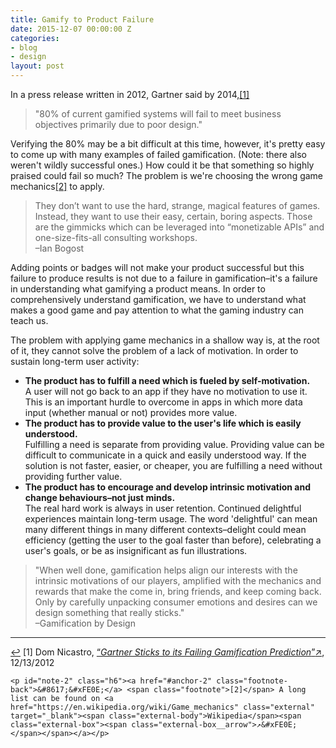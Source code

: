 ```yaml
---
title: Gamify to Product Failure
date: 2015-12-07 00:00:00 Z
categories:
- blog
- design
layout: post
---
```


In a press release written in 2012, Gartner said by 2014,<a id="anchor-1" href="#note-1" class="fieldnotes-anchor">[1]</a>

> "80% of current gamified systems will fail to meet business objectives primarily due to poor design."

Verifying the 80% may be a bit difficult at this time, however, it's pretty easy to come up with many examples of failed gamification. (Note: there also weren't wildly successful ones.) How could it be that something so highly praised could fail so much? The problem is we're choosing the wrong game mechanics<a id="anchor-2" href="#note-2" class="fieldnotes-anchor">[2]</a> to apply.

> They don’t want to use the hard, strange, magical features of games. Instead, they want to use their easy, certain, boring aspects. Those are the gimmicks which can be leveraged into “monetizable APIs” and one-size-fits-all consulting workshops.  
> –Ian Bogost

Adding points or badges will not make your product successful but this failure to produce results is not due to a failure in gamification–it's a failure in understanding what gamifying a product means. In order to comprehensively understand gamification, we have to understand what makes a good game and pay attention to what the gaming industry can teach us.

The problem with applying game mechanics in a shallow way is, at the root of it, they cannot solve the problem of a lack of  motivation. In order to sustain long-term user activity:

* __The product has to fulfill a need which is fueled by self-motivation.__  
A user will not go back to an app if they have no motivation to use it. This is an important hurdle to overcome in apps in which more data input (whether manual or not) provides more value.
* __The product has to provide value to the user's life which is easily understood.__  
Fulfilling a need is separate from providing value. Providing value can be difficult to communicate in a quick and easily understood way. If the solution is not faster, easier, or cheaper, you are fulfilling a need without providing further value.
* __The product has to encourage and develop intrinsic motivation and change behaviours–not just minds.__  
The real hard work is always in user retention. Continued delightful experiences maintain long-term usage. The word 'delightful' can mean many different things in many different contexts–delight could mean efficiency (getting the user to the goal faster than before), celebrating a user's goals, or be as insignificant as fun illustrations.

> "When well done, gamification helps align our interests with the intrinsic motivations of our players, amplified with the mechanics and rewards that make the come in, bring friends, and keep coming back. Only by carefully unpacking consumer emotions and desires can we design something that really sticks."  
> –Gamification by Design

<hr class="small">

<div class="fieldnotes">
    <p id="note-1" class="h6"><a href="#anchor-1" class="footnote-back">&#8617;&#xFE0E;</a> <span class="footnote">[1]</span> Dom Nicastro, <a href="http://www.cmswire.com/cms/social-business/gartner-sticks-to-its-failing-gamification-prediction-023464.php" class="external" target="_blank">&#8220;<span class="external-body"><em>Gartner Sticks to its Failing Gamification Prediction</em></span>&#8221;<span class="external-box"><span class="external-box__arrow">↗&#xFE0E;</span></span></a>, 12/13/2012</p>

    <p id="note-2" class="h6"><a href="#anchor-2" class="footnote-back">&#8617;&#xFE0E;</a> <span class="footnote">[2]</span> A long list can be found on <a href="https://en.wikipedia.org/wiki/Game_mechanics" class="external" target="_blank"><span class="external-body">Wikipedia</span><span class="external-box"><span class="external-box__arrow">↗&#xFE0E;</span></span></a></p>
</div>